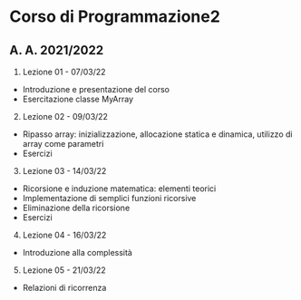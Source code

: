 # Corso di Programmazione2
## A. A. 2021/2022

1. Lezione 01 - 07/03/22
- Introduzione e presentazione del corso
- Esercitazione classe MyArray
2. Lezione 02 - 09/03/22
- Ripasso array: inizializzazione, allocazione statica e dinamica, utilizzo di array come parametri
- Esercizi   
3. Lezione 03 - 14/03/22
- Ricorsione e induzione matematica: elementi teorici
- Implementazione di semplici funzioni ricorsive
- Eliminazione della ricorsione
- Esercizi
4. Lezione 04 - 16/03/22
- Introduzione alla complessità
5. Lezione 05 - 21/03/22
- Relazioni di ricorrenza
